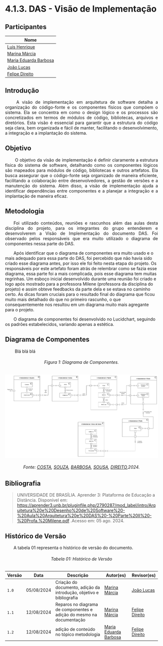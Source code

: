 # **4.1.3. DAS - Visão de Implementação**

## Participantes

| Nome                                                        |
| ----------------------------------------------------------- |
| [Luis Henrique](https://github.com/luishenrrique)           |
| [Marina Márcia](https://github.com/The-Boss-Nina)           |
| [Maria Eduarda Barbosa](https://github.com/Madu01)          |
| [João Lucas](https://github.com/Jlmsousa)                   |
| [Felipe Direito](https://github.com/FelipeDireito)          |

## **Introdução**

<p align="justify">
&emsp;&emsp; A visão de implementação em arquitetura de software detalha a organização do código-fonte e os componentes físicos que compõem o sistema. Ela se concentra em como o design lógico e os processos são concretizados em termos de módulos de código, bibliotecas, arquivos e diretórios. Esta visão é essencial para garantir que a estrutura do código seja clara, bem organizada e fácil de manter, facilitando o desenvolvimento, a integração e a implantação do sistema.
</p> 

## **Objetivo**

<p align="justify">
&emsp;&emsp; O objetivo da visão de implementação é definir claramente a estrutura física do sistema de software, detalhando como os componentes lógicos são mapeados para módulos de código, bibliotecas e outros artefatos. Ela busca assegurar que o código-fonte seja organizado de maneira eficiente, facilitando a colaboração entre desenvolvedores, a gestão de versões e a manutenção do sistema. Além disso, a visão de implementação ajuda a identificar dependências entre componentes e a planejar a integração e a implantação de maneira eficaz.
</p>

## **Metodologia**

<p align="justify">
&emsp;&emsp;Foi utilizado conteúdos, reuniões e rascunhos além das aulas desta disciplina do projeto, para os integrantes do grupo entenderem e desenvolverem a Visão de Implementação do documento DAS. Foi observado pelos responsáveis que era muito utilizado o diagrama de componentes nessa parte do DAS.
    
&emsp;&emsp;Após identificar que o diagrama de componentes era muito usado e o mais adequado para essa parte do DAS, foi percebido que não havia sido criado esse diagrama antes, por isso ele foi feito nesta etapa do projeto. 
Os responsáveis por este artefato foram atrás de relembrar como se fazia esse diagrama, essa parte foi a mais complicada, pois esse diagrama tem muitas regrinhas. Um esboço inicial desenvolvido durante uma reunião foi criado e logo após mostrado para a professora Milene (professora da disciplina do projeto) e assim obteve feedbacks da parte dela e se estava no caminho certo. As dicas foram cruciais para o resultado final do diagrama que ficou muito mais detalhado do que no primeiro rascunho, o que consequentemente nos resultou em um diagrama muito mais agregante para o projeto.

&emsp;&emsp;O diagrama de componentes foi desenvolvido no Lucidchart, seguindo os padrões estabelecidos, variando apenas a estética.
</p>

## **Diagrama de Componentes**

&emsp;&emsp; Blá blá blá
</p>

<h6 align="center">Figura 1: Diagrama de Componentes.</h6>

![Componentes](./img/diag-componentes.png)

<div>
    <h6 align="center">Fonte: 
        <a href="https://github.com/luishenrrique">COSTA</a>, 
        <a href="https://github.com/The-Boss-Nina">SOUZA</a>, 
        <a href="https://github.com/Madu01">BARBOSA</a>, 
        <a href="https://github.com/Jlmsousa">SOUSA</a>, 
        <a href="https://github.com/FelipeDireito">DIREITO</a>,2024.
    </h6>
</div>

## **Bibliografia**

> UNIVERSIDADE DE BRASÍLIA. Aprender 3: Plataforma de Educação a Distância. Disponível em:
https://aprender3.unb.br/pluginfile.php/2790287/mod_label/intro/Arquitetura%20e%20Desenho%20de%20Software%20-%20Aula%20Arquitetura%20e%20DAS%20-%20Parte%20II%20-%20Profa.%20Milene.pdf .Acesso em: 05 ago. 2024.

## **Histórico de Versão**
<p align="justify">
&emsp;&emsp;A tabela 01 representa o histórico de versão do documento.
</p>

<h6 align="center">Tabela 01: Histórico de Versão</h6>
<div align="center">

| Versão | Data       | Descrição            | Autor(es)                                           | Revisor(es) |
| ------ | ---------- | -------------------- | --------------------------------------------------- | ----------- |
| `1.0`  | 05/08/2024 | Criação do documento, adição da introdução, objetivo e bibliografia | [Marina Márcia](https://github.com/The-Boss-Nina)    | [João Lucas](https://github.com/Jlmsousa) |
| `1.1`  | 12/08/2024 | Reparos no diagrama de componentes e adição do mesmo na documentação | [Marina Márcia](https://github.com/The-Boss-Nina)  | [Felipe Direito](https://github.com/FelipeDireito)  |
| `1.2`  | 12/08/2024 | adição de conteúdo no tópico metodologia |  [Maria Eduarda Barbosa](https://github.com/Madu01)  | [Felipe Direito](https://github.com/FelipeDireito)  |
